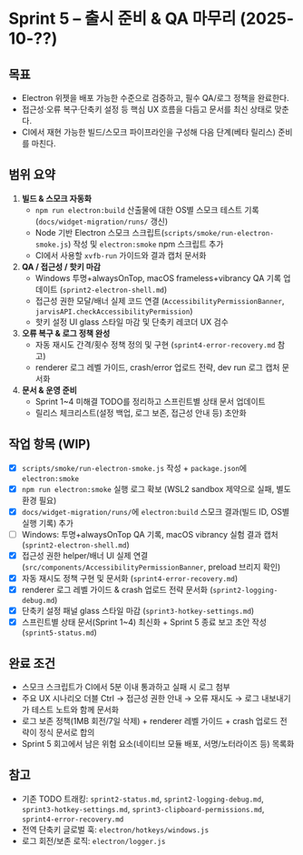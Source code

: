 # Sprint 5 – 출시 준비 & QA 마무리 (2025-10-??)

## 목표
- Electron 위젯을 배포 가능한 수준으로 검증하고, 필수 QA/로그 정책을 완료한다.
- 접근성·오류 복구·단축키 설정 등 핵심 UX 흐름을 다듬고 문서를 최신 상태로 맞춘다.
- CI에서 재현 가능한 빌드/스모크 파이프라인을 구성해 다음 단계(베타 릴리스) 준비를 마친다.

## 범위 요약
1. **빌드 & 스모크 자동화**
   - `npm run electron:build` 산출물에 대한 OS별 스모크 테스트 기록 (`docs/widget-migration/runs/` 갱신)
   - Node 기반 Electron 스모크 스크립트(`scripts/smoke/run-electron-smoke.js`) 작성 및 `electron:smoke` npm 스크립트 추가
   - CI에서 사용할 `xvfb-run` 가이드와 결과 캡처 문서화
2. **QA / 접근성 / 핫키 마감**
   - Windows 투명+alwaysOnTop, macOS frameless+vibrancy QA 기록 업데이트 (`sprint2-electron-shell.md`)
   - 접근성 권한 모달/배너 실제 코드 연결 (`AccessibilityPermissionBanner`, `jarvisAPI.checkAccessibilityPermission`)
   - 핫키 설정 UI glass 스타일 마감 및 단축키 레코더 UX 검수
3. **오류 복구 & 로그 정책 완성**
   - 자동 재시도 간격/횟수 정책 정의 및 구현 (`sprint4-error-recovery.md` 참고)
   - renderer 로그 레벨 가이드, crash/error 업로드 전략, dev run 로그 캡처 문서화
4. **문서 & 운영 준비**
   - Sprint 1~4 미해결 TODO를 정리하고 스프린트별 상태 문서 업데이트
   - 릴리스 체크리스트(설정 백업, 로그 보존, 접근성 안내 등) 초안화

## 작업 항목 (WIP)
- [x] `scripts/smoke/run-electron-smoke.js` 작성 + `package.json`에 `electron:smoke`
- [x] `npm run electron:smoke` 실행 로그 확보 (WSL2 sandbox 제약으로 실패, 별도 환경 필요)
- [x] `docs/widget-migration/runs/`에 `electron:build` 스모크 결과(빌드 ID, OS별 실행 기록) 추가
- [ ] Windows: 투명+alwaysOnTop QA 기록, macOS vibrancy 실험 결과 캡처 (`sprint2-electron-shell.md`)
- [x] 접근성 권한 helper/배너 UI 실제 연결 (`src/components/AccessibilityPermissionBanner`, preload 브리지 확인)
- [x] 자동 재시도 정책 구현 및 문서화 (`sprint4-error-recovery.md`)
- [x] renderer 로그 레벨 가이드 & crash 업로드 전략 문서화 (`sprint2-logging-debug.md`)
- [x] 단축키 설정 패널 glass 스타일 마감 (`sprint3-hotkey-settings.md`)
- [x] 스프린트별 상태 문서(Sprint 1~4) 최신화 + Sprint 5 종료 보고 초안 작성 (`sprint5-status.md`)

## 완료 조건
- 스모크 스크립트가 CI에서 5분 이내 통과하고 실패 시 로그 첨부
- 주요 UX 시나리오 더블 Ctrl → 접근성 권한 안내 → 오류 재시도 → 로그 내보내기가 테스트 노트와 함께 문서화
- 로그 보존 정책(1MB 회전/7일 삭제) + renderer 레벨 가이드 + crash 업로드 전략이 정식 문서로 합의
- Sprint 5 회고에서 남은 위험 요소(네이티브 모듈 배포, 서명/노터라이즈 등) 목록화

## 참고
- 기존 TODO 트래킹: `sprint2-status.md`, `sprint2-logging-debug.md`, `sprint3-hotkey-settings.md`, `sprint3-clipboard-permissions.md`, `sprint4-error-recovery.md`
- 전역 단축키 글로벌 훅: `electron/hotkeys/windows.js`
- 로그 회전/보존 로직: `electron/logger.js`
